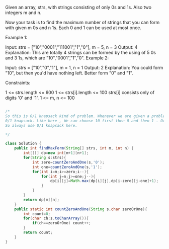 Given an array, strs, with strings consisting of only 0s and 1s. Also two integers m and n.

Now your task is to find the maximum number of strings that you can form with given m 0s and n 1s. Each 0 and 1 can be used at most once.

 

Example 1:

Input: strs = ["10","0001","111001","1","0"], m = 5, n = 3
Output: 4
Explanation: This are totally 4 strings can be formed by the using of 5 0s and 3 1s, which are "10","0001","1","0".
Example 2:

Input: strs = ["10","0","1"], m = 1, n = 1
Output: 2
Explanation: You could form "10", but then you'd have nothing left. Better form "0" and "1".
 

Constraints:

1 <= strs.length <= 600
1 <= strs[i].length <= 100
strs[i] consists only of digits '0' and '1'.
1 <= m, n <= 100


```java

/*
So this is 0/1 knapsack kind of problem. Whenever we are given a problem where we have to take different combinations to compute final result, we use
0/1 knapsack. Like here , We can choose 10 first then 0 and then 1 . Or first 1 and then 0 and then 10. Or just 0 and 1. 
So always use 0/1 knapsack here. 

*/

class Solution {
    public int findMaxForm(String[] strs, int m, int n) {
        int[][] dp=new int[m+1][n+1];
        for(String s:strs){
            int zero=countZeroAndOne(s,'0');
            int one=countZeroAndOne(s,'1');
            for(int i=m;i>=zero;i--){
                for(int j=n;j>=one;j--){
                    dp[i][j]=Math.max(dp[i][j],dp[i-zero][j-one]+1);
                }
            }
        }
        return dp[m][n];
    }
    public static int countZeroAndOne(String s,char zeroOrOne){
        int count=0;
        for(char ch:s.toCharArray()){
            if(ch==zeroOrOne) count++;
        }
        return count;
    }
}

```
